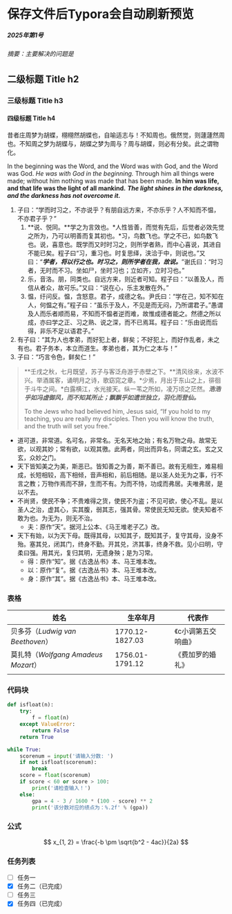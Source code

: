 # 保存文件后Typora会自动刷新预览

##### 2025年第1号

###### 摘要：主要解决的问题是

## 二级标题 Title h2

### 三级标题 Title h3

#### 四级标题 Title h4

昔者庄周梦为胡蝶，栩栩然胡蝶也，自喻适志与！不知周也。俄然觉，则蘧蘧然周也。不知周之梦为胡蝶与，胡蝶之梦为周与？周与胡蝶，则必有分矣。此之谓物化。

In the beginning was the Word, and the Word was with God, and the Word was God. *He was with God in the beginning.* Through him all things were made; without him nothing was made that has been made. **In him was life, and that life was the light of all mankind.** ***The light shines in the darkness, and the darkness has not overcome it.***

1. 子曰：“学而时习之，不亦说乎？有朋自远方来，不亦乐乎？人不知而不愠，不亦君子乎？”
   1. **说、悦同。**学之为言效也。*人性皆善，而觉有先后，后觉者必效先觉之所为，乃可以明善而复其初也。*习，鸟数飞也。学之不已，如鸟数飞也。说，喜意也。既学而又时时习之，则所学者熟，而中心喜说，其进自不能已矣。程子曰“习，重习也。时复思绎，浃洽于中，则说也。”又曰：“***学者，将以行之也。时习之，则所学者在我，故说。***”谢氏曰：“时习者，无时而不习。坐如尸，坐时习也；立如齐，立时习也。”
   2. 乐，音洛。朋，同类也。自远方来，则近者可知。程子曰：“以善及人，而信从者众，故可乐。”又曰：“说在心，乐主发散在外。”
   3. 愠，纡问反。愠，含怒意。君子，成德之名。尹氏曰：“学在己，知不知在人，何愠之有。”程子曰：“虽乐于及人，不见是而无闷，乃所谓君子。”愚谓及人而乐者顺而易，不知而不愠者逆而难，故惟成德者能之。然德之所以成，亦曰学之正、习之熟、说之深，而不已焉耳。程子曰：“乐由说而后得，非乐不足以语君子。”
2. 有子曰：“其为人也孝弟，而好犯上者，鲜矣；不好犯上，而好作乱者，未之有也。君子务本，本立而道生。孝弟也者，其为仁之本与！”
3. 子曰：“巧言令色，鲜矣仁！”

> **壬戌之秋，七月既望，苏子与客泛舟游于赤壁之下。**清风徐来，水波不兴。举酒属客，诵明月之诗，歌窈窕之章。*少焉，月出于东山之上，徘徊于斗牛之间。*白露横江，水光接天。纵一苇之所如，凌万顷之茫然。***浩浩乎如冯虚御风，而不知其所止；飘飘乎如遗世独立，羽化而登仙。***
>
> To the Jews who had believed him, Jesus said, “If you hold to my teaching, you are really my disciples. Then you will know the truth, and the truth will set you free.”

* 道可道，非常道。名可名，非常名。无名天地之始；有名万物之母。故常无欲，以观其妙；常有欲，以观其徼。此两者，同出而异名，同谓之玄。玄之又玄，众妙之门。
* 天下皆知美之为美，斯恶已。皆知善之为善，斯不善已。故有无相生，难易相成，长短相较，高下相倾，音声相和，前后相随。是以圣人处无为之事，行不言之教；万物作焉而不辞，生而不有。为而不恃，功成而弗居。夫唯弗居，是以不去。
* 不尚贤，使民不争；不贵难得之货，使民不为盗；不见可欲，使心不乱。是以圣人之治，虚其心，实其腹，弱其志，强其骨。常使民无知无欲。使夫知者不敢为也。为无为，则无不治。
  * 夫：原作“天”。据河上公本、《马王堆老子乙》改。
* 天下有始，以为天下母。既得其母，以知其子，既知其子，复守其母，没身不殆。塞其兑，闭其门，终身不勤。开其兑，济其事，终身不救。见小曰明，守柔曰强。用其光，复归其明，无遗身殃；是为习常。
  * 得：原作“知”。据《古逸丛书》本、马王堆本改。
  * 以：原作“复”。据《古逸丛书》本、马王堆本改。
  * 身：原作“其”。据《古逸丛书》本、马王堆本改。

### 表格

| 姓名                                | 生卒年月        | 代表作              |
| ----------------------------------- | --------------- | ------------------- |
| 贝多芬（*Ludwig van Beethoven*）    | 1770.12-1827.03 | 《c小调第五交响曲》 |
| 莫扎特（*Wolfgang Amadeus Mozart*） | 1756.01-1791.12 | 《费加罗的婚礼》    |
|                                     |                 |                     |

### 代码块

```python
def isfloat(n):
    try:
        f = float(n)
    except ValueError:
        return False
    return True

while True:
    scorenum = input('请输入分数: ')
    if not isfloat(scorenum):
        break
    score = float(scorenum)
    if score < 60 or score > 100:
        print('请检查输入！')
    else:
        gpa = 4 - 3 / 1600 * (100 - score) ** 2
        print('该分数对应的绩点为：%.2f' % (gpa))
```

### 公式

$$
x_{1, 2} = \frac{-b \pm \sqrt{b^2 - 4ac}}{2a}
$$

### 任务列表

- [ ] 任务一
- [x] 任务二（已完成）
- [ ] 任务三
- [x] 任务四（已完成）